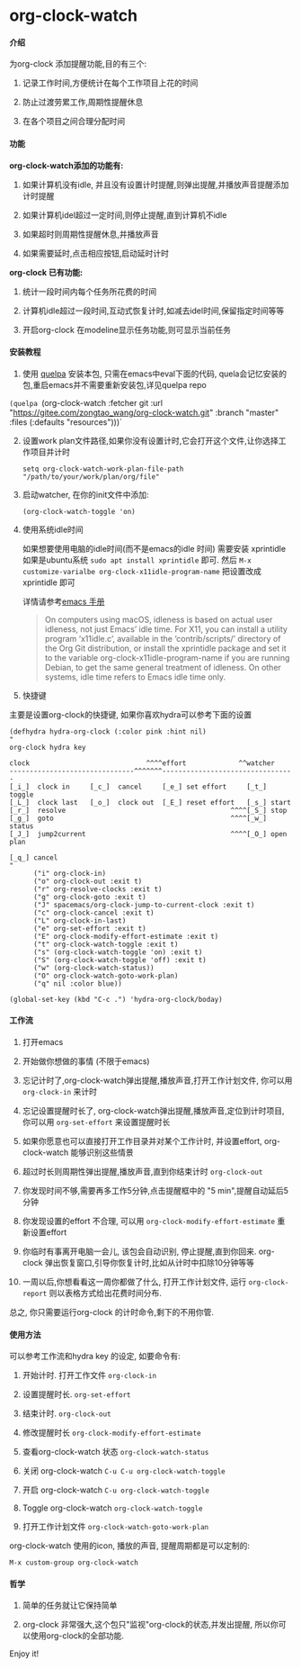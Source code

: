 # org-clock-watch

#### 介绍

为org-clock 添加提醒功能,目的有三个:

1. 记录工作时间,方便统计在每个工作项目上花的时间

2. 防止过渡劳累工作,周期性提醒休息

3. 在各个项目之间合理分配时间

#### 功能

**org-clock-watch添加的功能有:**

1. 如果计算机没有idle, 并且没有设置计时提醒,则弹出提醒,并播放声音提醒添加计时提醒

2. 如果计算机idel超过一定时间,则停止提醒,直到计算机不idle

3. 如果超时则周期性提醒休息,并播放声音

4. 如果需要延时,点击相应按钮,启动延时计时

**org-clock 已有功能:**

1. 统计一段时间内每个任务所花费的时间

2. 计算机idle超过一段时间,互动式恢复计时,如减去idel时间,保留指定时间等等

3. 开启org-clock 在modeline显示任务功能,则可显示当前任务

#### 安装教程

1. 使用 [quelpa](https://github.com/quelpa/quelpa) 安装本包, 只需在emacs中eval下面的代码, quela会记忆安装的包,重启emacs并不需要重新安装包,详见quelpa repo

  `(quelpa `(org-clock-watch :fetcher git :url "https://gitee.com/zongtao_wang/org-clock-watch.git" :branch "master" :files (:defaults "resources")))` 

2. 设置work plan文件路径,如果你没有设置计时,它会打开这个文件,让你选择工作项目并计时

    `setq org-clock-watch-work-plan-file-path "/path/to/your/work/plan/org/file"`

3. 启动watcher, 在你的init文件中添加:

   `(org-clock-watch-toggle 'on)`

4. 使用系统idle时间

    如果想要使用电脑的idle时间(而不是emacs的idle 时间) 需要安装 xprintidle 如果是ubuntu系统 `sudo apt install xprintidle` 即可. 然后 `M-x customize-varialbe org-clock-x11idle-program-name` 把设置改成 xprintidle 即可

    详情请参考[emacs 手册](https://www.gnu.org/software/emacs/manual/html_node/org/Resolving-idle-time.html)

    > On computers using macOS, idleness is based on actual user idleness, not just Emacs’ idle time. For X11, you can install a utility program ‘x11idle.c’, available in the ‘contrib/scripts/’ directory of the Org Git distribution, or install the xprintidle package and set it to the variable org-clock-x11idle-program-name if you are running Debian, to get the same general treatment of idleness. On other systems, idle time refers to Emacs idle time only.

5. 快捷键

主要是设置org-clock的快捷键, 如果你喜欢hydra可以参考下面的设置

```
(defhydra hydra-org-clock (:color pink :hint nil)
"
org-clock hydra key

clock                             ^^^^effort             ^^watcher
-------------------------------^^^^^^^---------------------------------
[_i_]  clock in     [_c_]  cancel     [_e_] set effort     [_t_] toggle
[_L_]  clock last   [_o_]  clock out  [_E_] reset effort   [_s_] start
[_r_]  resolve                                         ^^^^[_S_] stop
[_g_]  goto                                            ^^^^[_w_] status
[_J_]  jump2current                                    ^^^^[_O_] open plan

[_q_] cancel
"
      ("i" org-clock-in)
      ("o" org-clock-out :exit t)
      ("r" org-resolve-clocks :exit t)
      ("g" org-clock-goto :exit t)
      ("J" spacemacs/org-clock-jump-to-current-clock :exit t)
      ("c" org-clock-cancel :exit t)
      ("L" org-clock-in-last)
      ("e" org-set-effort :exit t)
      ("E" org-clock-modify-effort-estimate :exit t)
      ("t" org-clock-watch-toggle :exit t)
      ("s" (org-clock-watch-toggle 'on) :exit t)
      ("S" (org-clock-watch-toggle 'off) :exit t)
      ("w" (org-clock-watch-status))
      ("O" org-clock-watch-goto-work-plan)
      ("q" nil :color blue))

(global-set-key (kbd "C-c .") 'hydra-org-clock/boday)
```

#### 工作流

1. 打开emacs

2. 开始做你想做的事情 (不限于emacs)

3. 忘记计时了,org-clock-watch弹出提醒,播放声音,打开工作计划文件, 你可以用`org-clock-in` 来计时

4. 忘记设置提醒时长了, org-clock-watch弹出提醒,播放声音,定位到计时项目, 你可以用 `org-set-effort` 来设置提醒时长

5. 如果你愿意也可以直接打开工作目录并对某个工作计时, 并设置effort, org-clock-watch 能够识别这些情景

6. 超过时长则周期性弹出提醒,播放声音,直到你结束计时 `org-clock-out`

7. 你发现时间不够,需要再多工作5分钟,点击提醒框中的 "5 min",提醒自动延后5 分钟

8. 你发现设置的effort 不合理, 可以用 `org-clock-modify-effort-estimate` 重新设置effort

9. 你临时有事离开电脑一会儿, 该包会自动识别, 停止提醒,直到你回来. org-clock 弹出恢复窗口,引导你恢复计时,比如从计时中扣除10分钟等等

10. 一周以后,你想看看这一周你都做了什么, 打开工作计划文件, 运行 `org-clock-report` 则以表格方式给出花费时间分布.

总之, 你只需要运行org-clock 的计时命令,剩下的不用你管.

#### 使用方法

可以参考工作流和hydra key 的设定, 如要命令有:

1. 开始计时. 打开工作文件 `org-clock-in`

2. 设置提醒时长. `org-set-effort`

3. 结束计时. `org-clock-out`

4. 修改提醒时长 `org-clock-modify-effort-estimate`

5. 查看org-clock-watch 状态 `org-clock-watch-status`

6. 关闭 org-clock-watch `C-u C-u org-clock-watch-toggle`

7. 开启 org-clock-watch `C-u org-clock-watch-toggle`

8. Toggle org-clock-watch `org-clock-watch-toggle`

9. 打开工作计划文件 `org-clock-watch-goto-work-plan`

org-clock-watch 使用的icon, 播放的声音, 提醒周期都是可以定制的:

`M-x custom-group org-clock-watch`

#### 哲学

1. 简单的任务就让它保持简单

2. org-clock 非常强大,这个包只"监视"org-clock的状态,并发出提醒, 所以你可以使用org-clock的全部功能.

Enjoy it!
